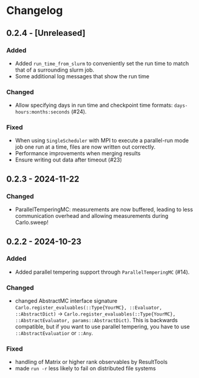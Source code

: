 # Changelog

## 0.2.4 - [Unreleased]

### Added

- Added `run_time_from_slurm` to conveniently set the run time to match that of a surrounding slurm job.
- Some additional log messages that show the run time

### Changed

- Allow specifying days in run time and checkpoint time formats: `days-hours:months:seconds` (#24).

### Fixed

- When using `SingleScheduler` with MPI to execute a parallel-run mode job one run at a time, files are now written out correctly.
- Performance improvements when merging results
- Ensure writing out data after timeout (#23)

## 0.2.3 - 2024-11-22

### Changed

- ParallelTemperingMC: measurements are now buffered, leading to less communication overhead and allowing measurements during Carlo.sweep!

## 0.2.2 - 2024-10-23

### Added

- Added parallel tempering support through `ParallelTemperingMC` (#14).

### Changed

- changed AbstractMC interface signature `Carlo.register_evaluables(::Type{YourMC}, ::Evaluator, ::AbstractDict)` → `Carlo.register_evaluables(::Type{YourMC}, ::AbstractEvaluator, params::AbstractDict)`. This is backwards compatible, but if you want to use parallel tempering, you have to use `::AbstractEvaluatior` or `::Any`.

### Fixed

- handling of Matrix or higher rank observables by ResultTools
- made `run -r` less likely to fail on distributed file systems
